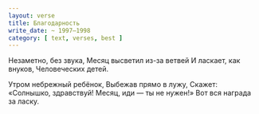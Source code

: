 ```yaml
---
layout: verse
title: Благодарность
write_date: ~ 1997–1998
category: [ text, verses, best ]
---
```

Незаметно, без звука,
Месяц высветил из-за ветвей
И ласкает, как внуков,
Человеческих детей.

Утром небрежный ребёнок,
Выбежав прямо в лужу,
Скажет: «Солнышко, здравствуй!
Месяц, иди — ты не нужен!»
Вот вся награда за ласку.
